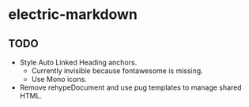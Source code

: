 # electric-markdown

## TODO

- Style Auto Linked Heading anchors.
    - Currently invisible because fontawesome is missing.
    - Use Mono icons.
- Remove rehypeDocument and use pug templates to manage shared HTML.
